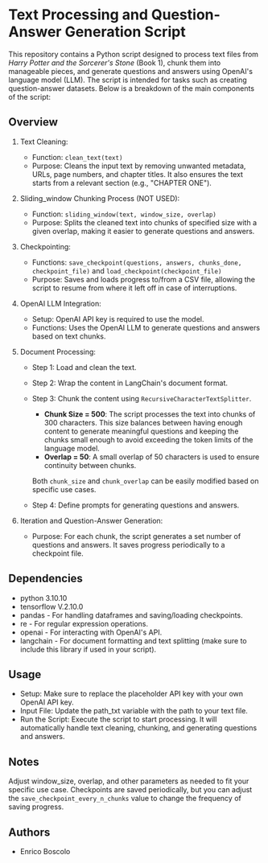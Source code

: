 # Text Processing and Question-Answer Generation Script

This repository contains a Python script designed to process text files from *Harry Potter and the Sorcerer's Stone* (Book 1), chunk them into manageable pieces, and generate questions and answers using OpenAI's language model (LLM). The script is intended for tasks such as creating question-answer datasets. Below is a breakdown of the main components of the script:

## Overview

1. Text Cleaning:

   - Function: `clean_text(text)`
   - Purpose: Cleans the input text by removing unwanted metadata, URLs, page numbers, and chapter titles. It also ensures the text starts from a relevant section (e.g., "CHAPTER ONE").

2. Sliding_window Chunking Process (NOT USED):

   - Function:  `sliding_window(text, window_size, overlap)`
   - Purpose: Splits the cleaned text into chunks of specified size with a given overlap, making it easier to generate questions and answers.

3. Checkpointing:

   - Functions:  `save_checkpoint(questions, answers, chunks_done, checkpoint_file)` and `load_checkpoint(checkpoint_file)`
   - Purpose: Saves and loads progress to/from a CSV file, allowing the script to resume from where it left off in case of interruptions.

4. OpenAI LLM Integration:

   - Setup:  OpenAI API key is required to use the model.
   - Functions: Uses the OpenAI LLM to generate questions and answers based on text chunks.

5. Document Processing:

   - Step 1: Load and clean the text.
   - Step 2: Wrap the content in LangChain's document format.
   - Step 3: Chunk the content using `RecursiveCharacterTextSplitter`.

     - **Chunk Size = 500**: The script processes the text into chunks of 300 characters. This size balances between having enough content to generate meaningful questions and keeping the chunks small enough to avoid exceeding the token limits of the language model.
     - **Overlap = 50**: A small overlap of 50 characters is used to ensure continuity between chunks. 
     
     Both `chunk_size` and `chunk_overlap` can be easily modified based on specific use cases. 
   
   - Step 4: Define prompts for generating questions and answers.

6. Iteration and Question-Answer Generation:

   - Purpose: For each chunk, the script generates a set number of questions and answers. It saves progress periodically to a checkpoint file.

## Dependencies
* python 3.10.10 
* tensorflow V.2.10.0
* pandas - For handling dataframes and saving/loading checkpoints.
* re - For regular expression operations.
* openai - For interacting with OpenAI's API.
* langchain - For document formatting and text splitting (make sure to include this library if used in your script).

## Usage
* Setup: Make sure to replace the placeholder API key with your own OpenAI API key.
* Input File: Update the path_txt variable with the path to your text file.
* Run the Script: Execute the script to start processing. It will automatically handle text cleaning, chunking, and generating questions and answers.

## Notes
Adjust window_size, overlap, and other parameters as needed to fit your specific use case.
Checkpoints are saved periodically, but you can adjust the `save_checkpoint_every_n_chunks` value to change the frequency of saving progress.

## Authors

* Enrico Boscolo
